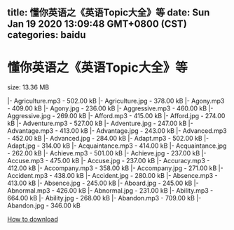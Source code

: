 
title: 懂你英语之《英语Topic大全》等
date: Sun Jan 19 2020 13:09:48 GMT+0800 (CST)    
categories: baidu
---

# 懂你英语之《英语Topic大全》等
size: 13.36 MB
 
 
|- Agriculture.mp3 - 502.00 kB
|- Agriculture.jpg - 378.00 kB
|- Agony.mp3 - 409.00 kB
|- Agony.jpg - 236.00 kB
|- Aggressive.mp3 - 460.00 kB
|- Aggressive.jpg - 269.00 kB
|- Afford.mp3 - 415.00 kB
|- Afford.jpg - 274.00 kB
|- Adventure.mp3 - 527.00 kB
|- Adventure.jpg - 247.00 kB
|- Advantage.mp3 - 413.00 kB
|- Advantage.jpg - 243.00 kB
|- Advanced.mp3 - 452.00 kB
|- Advanced.jpg - 284.00 kB
|- Adapt.mp3 - 502.00 kB
|- Adapt.jpg - 314.00 kB
|- Acquaintance.mp3 - 414.00 kB
|- Acquaintance.jpg - 262.00 kB
|- Achieve.mp3 - 501.00 kB
|- Achieve.jpg - 237.00 kB
|- Accuse.mp3 - 475.00 kB
|- Accuse.jpg - 237.00 kB
|- Accuracy.mp3 - 412.00 kB
|- Accompany.mp3 - 358.00 kB
|- Accompany.jpg - 271.00 kB
|- Accident.mp3 - 438.00 kB
|- Accident.jpg - 280.00 kB
|- Absence.mp3 - 413.00 kB
|- Absence.jpg - 245.00 kB
|- Aboard.jpg - 245.00 kB
|- Abnormal.mp3 - 426.00 kB
|- Abnormal.jpg - 231.00 kB
|- Ability.mp3 - 664.00 kB
|- Ability.jpg - 268.00 kB
|- Abandon.mp3 - 709.00 kB
|- Abandon.jpg - 346.00 kB

[How to download](https://bpcam.bemobtrk.com/go/2ceec3aa-1ca2-46d6-b9ff-aaa5c184517c?jno=956)